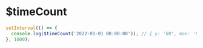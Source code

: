 # $timeCount

<ContainerBox title="介绍">
<template #desc>
一般记录网站已运行时间和倒计时
</template>
</ContainerBox>

<ContainerBox title="基础用法">
<template #desc>
如果是未来时间，将返回倒计时，如果是过去时间，则返回已过去时间

当前打印的是此文件的最后修改时间和指定时间的相差
</template>

```js
setInterval(() => {
  console.log($timeCount('2022-01-01 00:00:00')); // { y: '00', mon: '08', d: '25', h: '23', min: '53', s: '35' }
}, 1000);
```

<ShowCode>
<template #codes>

```js
export function $timeCount(time = '2022-04-01 10:45:00') {
  let now = new Date(time).getTime(),
    future = new Date().getTime(),
    times = future - now > 0 ? Math.floor((future - now) / 1000) : Math.floor((now - future) / 1000);

  const time_arr = [
    {
      y: times / 60 / 60 / 24 / 30 / 12,
    },
    {
      mon: (times / 60 / 60 / 24 / 30) % 12,
    },
    {
      d: (times / 60 / 60 / 24) % 30,
    },
    {
      h: (times / 60 / 60) % 24,
    },
    {
      min: (times / 60) % 60,
    },
    {
      s: times % 60,
    },
  ];
  let timeObj = {};
  time_arr.forEach((item) => {
    const arr = Object.entries(item)[0];
    const key = arr[0];
    const value = arr[1];
    item[key] = Math.floor(value).toString().padStart(2, '0');
    Object.assign(timeObj, item);
  });
  return timeObj;
}
```

</template>
</ShowCode>
</ContainerBox>
